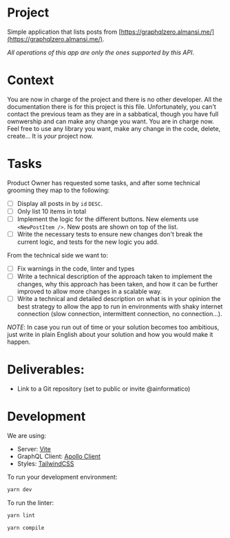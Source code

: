 # Project

Simple application that lists posts from [https://graphqlzero.almansi.me/](https://graphqlzero.almansi.me/).

_All operations of this app are only the ones supported by this API_.

# Context

You are now in charge of the project and there is no other developer. All the documentation there is for this project is this file.
Unfortunately, you can't contact the previous team as they are in a sabbatical, though you have full ownwership and can make any change you want. You are in charge now.
Feel free to use any library you want, make any change in the code, delete, create... It is _your_ project now.

# Tasks

Product Owner has requested some tasks, and after some technical grooming they map to the following:

- [ ] Display all posts in by `id` `DESC`.
- [ ] Only list 10 items in total
- [ ] Implement the logic for the different buttons. New elements use `<NewPostItem />`. New posts are shown on top of the list.
- [ ] Write the necessary tests to ensure new changes don't break the current logic, and tests for the new logic you add.

From the technical side we want to:

- [ ] Fix warnings in the code, linter and types
- [ ] Write a technical description of the approach taken to implement the changes, why this approach has been taken, and how it can be further improved to allow more changes in a scalable way.
- [ ] Write a technical and detailed description on what is in your opinion the best strategy to allow the app to run in environments with shaky internet connection (slow connection, intermittent connection, no connection...).

_NOTE_: In case you run out of time or your solution becomes too ambitious, just write in plain English about your solution and how you would make it happen.

# Deliverables:

- Link to a Git repository (set to public or invite @ainformatico)

# Development

We are using:

- Server: [Vite](https://vitejs.dev/)
- GraphQL Client: [Apollo Client](https://www.apollographql.com/docs/react/)
- Styles: [TailwindCSS](https://tailwindcss.com/docs/installation)

To run your development environment:

```bash
yarn dev
```

To run the linter:

```bash
yarn lint
```

```bash
yarn compile
```
